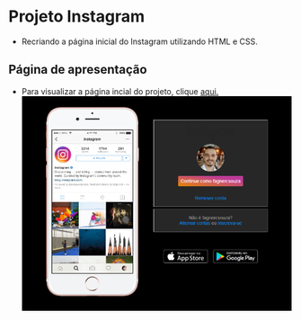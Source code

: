 # Projeto Instagram
- Recriando a página inicial do Instagram utilizando HTML e CSS.

## Página de apresentação
- Para visualizar a página incial do projeto, clique [aqui.](https://fagnercsouza.github.io/Instagram/)
![Instagram - dark](./Instagram.png)
